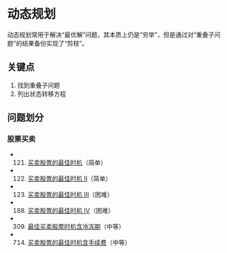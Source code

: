 # 动态规划

动态规划常用于解决“最优解”问题，其本质上仍是“穷举”，但是通过对“重叠子问题”的结果备份实现了“剪枝”。
## 关键点
1. 找到重叠子问题
2. 列出状态转移方程

## 问题划分
### 股票买卖
- 121. [买卖股票的最佳时机](https://leetcode-cn.com/problems/best-time-to-buy-and-sell-stock/)（简单）

- 122. [买卖股票的最佳时机 II](https://leetcode-cn.com/problems/best-time-to-buy-and-sell-stock-ii/)（简单）

- 123. [买卖股票的最佳时机 III](https://leetcode-cn.com/problems/best-time-to-buy-and-sell-stock-iii/)（困难）

- 188. [买卖股票的最佳时机 IV](https://leetcode-cn.com/problems/best-time-to-buy-and-sell-stock-iv/)（困难）

- 309. [最佳买卖股票时机含冷冻期](https://leetcode-cn.com/problems/best-time-to-buy-and-sell-stock-with-cooldown/)（中等）

- 714. [买卖股票的最佳时机含手续费](https://leetcode-cn.com/problems/best-time-to-buy-and-sell-stock-with-transaction-fee/)（中等）